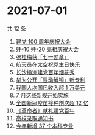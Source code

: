 # 2021-07-01

共 12 条

<!-- BEGIN ZHIHUSEARCH -->
<!-- 最后更新时间 Thu Jul 01 2021 12:10:43 GMT+0800 (China Standard Time) -->
1. [建党 100 周年庆祝大会](https://www.zhihu.com/search?q=庆祝大会)
1. [歼-10 歼-20 亮相庆祝大会](https://www.zhihu.com/search?q=歼20)
1. [张桂梅获「七一勋章」](https://www.zhihu.com/search?q=张桂梅)
1. [航天员在太空祝党生日快乐](https://www.zhihu.com/search?q=中国空间站)
1. [长沙橘洲建党百年烟花秀](https://www.zhihu.com/search?q=长沙烟花秀)
1. [华为公开「唇动解锁」新专利](https://www.zhihu.com/search?q=唇动解锁)
1. [我国人均国民收入超 1 万美元](https://www.zhihu.com/search?q=人均国民收入)
1. [7 月这些新规开始实施](https://www.zhihu.com/search?q=新规)
1. [全国新冠疫苗接种剂次超 12 亿](https://www.zhihu.com/search?q=新冠疫苗接种)
1. [《革命者》献礼建党百年](https://www.zhihu.com/search?q=革命者)
1. [高校录取通知书](https://www.zhihu.com/search?q=高校录取通知书)
1. [今年新增 37 个本科专业](https://www.zhihu.com/search?q=新专业)
<!-- END ZHIHUSEARCH -->
